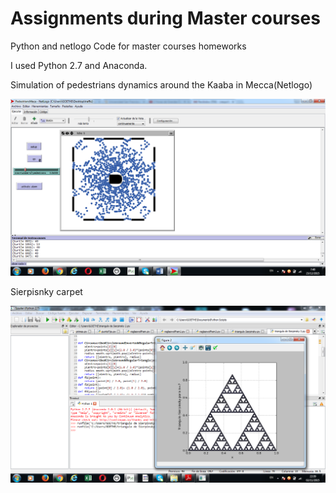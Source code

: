 # Assignments during Master courses
Python and netlogo Code for master courses homeworks

I used Python 2.7 and Anaconda. 


Simulation of pedestrians dynamics around the Kaaba in Mecca(Netlogo)

![Pedestrians](https://github.com/crespofabian8012/PythonHomeworksCode/blob/master/deberes/pedestrians.png?raw=true)


Sierpisnky carpet

![Pedestrians](https://github.com/crespofabian8012/PythonHomeworksCode/blob/master/deberes/image.png?raw=true)
